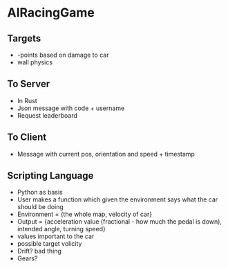 # AIRacingGame

## Targets

 - -points based on damage to car
 - wall physics


## To Server
 - In Rust
 - Json message with code + username
 - Request leaderboard

## To Client 

 - Message with current pos, orientation and speed + timestamp

## Scripting Language

 - Python as basis
 - User makes a function which given the environment says what the car should be doing
 - Environment = {the whole map, velocity of car} 
 - Output = {acceleration value (fractional - how much the pedal is down), intended angle, turning speed}
  - values important to the car 
  - possible target volicity
  - Drift? bad thing
  - Gears?

